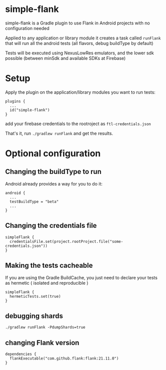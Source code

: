 # simple-flank
simple-flank is a Gradle plugin to use Flank in Android projects with no configuration needed

Applied to any application or library module it creates a task called `runFlank` that will run all the android tests (all flavors, debug buildType by default)

Tests will be executed using NexusLowRes emulators, and the lower sdk possible (between minSdk and available SDKs at Firebase)

# Setup

Apply the plugin on the application/library modules you want to run tests:
```
plugins {
  ...
  id("simple-flank")
}
```

add your firebase credentials to the rootroject as `ftl-credentials.json`

That's it, run `./gradlew runFlank` and get the results.

# Optional configuration

## Changing the buildType to run

Android already provides a way for you to do it:
```
android {
  ...
  testBuildType = "beta"
  ...
}
```

## Changing the credentials file

```
simpleFlank {
  credentialsFile.set(project.rootProject.file("some-credentials.json"))
}
```

## Making the tests cacheable

If you are using the Gradle BuildCache, you just need to declare your tests as hermetic ( isolated and reproducible )

```
simpleFlank {
  hermeticTests.set(true)
}
```

## debugging shards

`./gradlew runFlank -PdumpShards=true`


## changing Flank version

```
dependencies {
  flankExecutable("com.github.flank:flank:21.11.0")
}
```

